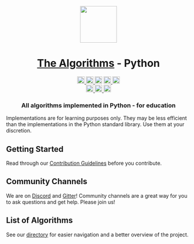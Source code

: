 <div align="center">
<!-- Title: -->
  <a href="https://github.com/TheAlgorithms/">
    <img src="https://raw.githubusercontent.com/TheAlgorithms/website/1cd824df116b27029f17c2d1b42d81731f28a920/public/logo.svg" height="100">
  </a>
  <h1><a href="https://github.com/TheAlgorithms/">The Algorithms</a> - Python</h1>
<!-- Labels: -->
  <!-- First row: -->
  <a href="https://gitpod.io/#https://github.com/TheAlgorithms/Python">
    <img src="https://img.shields.io/badge/Gitpod-Ready--to--Code-blue?logo=gitpod&style=flat-square" height="20" alt="Gitpod Ready-to-Code">
  </a>
  <a href="https://github.com/TheAlgorithms/Python/blob/master/CONTRIBUTING.md">
    <img src="https://img.shields.io/static/v1.svg?label=Contributions&message=Welcome&color=0059b3&style=flat-square" height="20" alt="Contributions Welcome">
  </a>
  <img src="https://img.shields.io/github/repo-size/TheAlgorithms/Python.svg?label=Repo%20size&style=flat-square" height="20">
  <a href="https://the-algorithms.com/discord">
    <img src="https://img.shields.io/discord/808045925556682782.svg?logo=discord&colorB=7289DA&style=flat-square" height="20" alt="Discord chat">
  </a>
  <a href="https://gitter.im/TheAlgorithms/community">
    <img src="https://img.shields.io/badge/Chat-Gitter-ff69b4.svg?label=Chat&logo=gitter&style=flat-square" height="20" alt="Gitter chat">
  </a>
  <!-- Second row: -->
  <br>
  <a href="https://github.com/TheAlgorithms/Python/actions">
    <img src="https://img.shields.io/github/actions/workflow/status/TheAlgorithms/Python/build.yml?branch=master&label=CI&logo=github&style=flat-square" height="20" alt="GitHub Workflow Status">
  </a>
  <a href="https://github.com/pre-commit/pre-commit">
    <img src="https://img.shields.io/badge/pre--commit-enabled-brightgreen?logo=pre-commit&logoColor=white&style=flat-square" height="20" alt="pre-commit">
  </a>
  <a href="https://github.com/psf/black">
    <img src="https://img.shields.io/static/v1?label=code%20style&message=black&color=black&style=flat-square" height="20" alt="code style: black">
  </a>
<!-- Short description: -->
  <h3>All algorithms implemented in Python - for education</h3>
</div>

Implementations are for learning purposes only. They may be less efficient than the implementations in the Python standard library. Use them at your discretion.

## Getting Started

Read through our [Contribution Guidelines](CONTRIBUTING.md) before you contribute.

## Community Channels

We are on [Discord](https://the-algorithms.com/discord) and [Gitter](https://gitter.im/TheAlgorithms/community)! Community channels are a great way for you to ask questions and get help. Please join us!

## List of Algorithms

See our [directory](DIRECTORY.md) for easier navigation and a better overview of the project.
